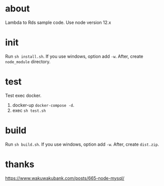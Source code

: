 # about
Lambda to Rds sample code.
Use node version 12.x


# init
Run `sh install.sh`.
If you use windows, option add `-w`.
After, create `node_module` directory.

# test
Test exec docker.
1. docker-up `docker-compose -d`.
2. exec `sh test.sh`

# build
Run `sh build.sh`.
If you use windows, option add `-w`.
After, create `dist.zip`.

# thanks
https://www.wakuwakubank.com/posts/665-node-mysql/

